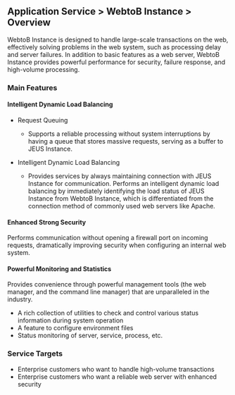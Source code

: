 ## Application Service > WebtoB Instance > Overview
WebtoB Instance is designed to handle large-scale transactions on the web, effectively solving problems in the web system, such as processing delay and server failures. In addition to basic features as a web server, WebtoB Instance provides powerful performance for security, failure response, and high-volume processing.


### Main Features
#### Intelligent Dynamic Load Balancing

* Request Queuing
    * Supports a reliable processing without system interruptions by having a queue that stores massive requests, serving as a buffer to JEUS Instance.

* Intelligent Dynamic Load Balancing
    * Provides services by always maintaining connection with JEUS Instance for communication. Performs an intelligent dynamic load balancing by immediately identifying the load status of JEUS Instance from WebtoB Instance, which is differentiated from the connection method of commonly used web servers like Apache.

#### Enhanced Strong Security
Performs communication without opening a firewall port on incoming requests, dramatically improving security when configuring an internal web system.

#### Powerful Monitoring and Statistics
Provides convenience through powerful management tools (the web manager, and the command line manager) that are unparalleled in the industry.

* A rich collection of utilities to check and control various status information during system operation
* A feature to configure environment files
* Status monitoring of server, service, process, etc.

### Service Targets

* Enterprise customers who want to handle high-volume transactions
* Enterprise customers who want a reliable web server with enhanced security

